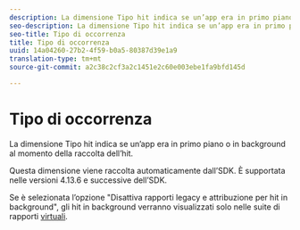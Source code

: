 ```yaml
---
description: La dimensione Tipo hit indica se un’app era in primo piano o in background al momento della raccolta dell’hit.
seo-description: La dimensione Tipo hit indica se un’app era in primo piano o in background al momento della raccolta dell’hit.
seo-title: Tipo di occorrenza
title: Tipo di occorrenza
uuid: 14a04260-27b2-4f59-b0a5-80387d39e1a9
translation-type: tm+mt
source-git-commit: a2c38c2cf3a2c1451e2c60e003ebe1fa9bfd145d

---
```



# Tipo di occorrenza

La dimensione Tipo hit indica se un’app era in primo piano o in background al momento della raccolta dell’hit.

Questa dimensione viene raccolta automaticamente dall’SDK. È supportata nelle versioni 4.13.6 e successive dell’SDK.

Se è selezionata l’opzione "Disattiva rapporti legacy e attribuzione per hit in background", gli hit in background verranno visualizzati solo nelle suite di rapporti [virtuali](../../../components/vrs/vrs-mobile-visit-processing.md#concept_EC51308E4FD14E149F1B5D63C0AB34BD).
